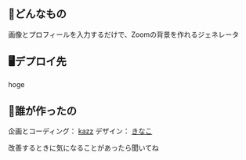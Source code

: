 ## 💭どんなもの
画像とプロフィールを入力するだけで、Zoomの背景を作れるジェネレータ

## 🖥デプロイ先
hoge

## 🙋‍誰が作ったの
企画とコーディング： [kazz](https://github.com/kazztech)
デザイン： [きなこ](https://github.com/asukaokochi)

改善するときに気になることがあったら聞いてね